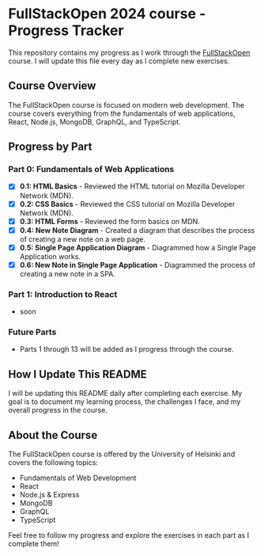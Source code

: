 # FullStackOpen 2024 course - Progress Tracker

This repository contains my progress as I work through the [FullStackOpen](https://fullstackopen.com/en) course. I will update this file every day as I complete new exercises.

## Course Overview

The FullStackOpen course is focused on modern web development. The course covers everything from the fundamentals of web applications, React, Node.js, MongoDB, GraphQL, and TypeScript.

## Progress by Part

### Part 0: Fundamentals of Web Applications

- [x] **0.1: HTML Basics** - Reviewed the HTML tutorial on Mozilla Developer Network (MDN).
- [x] **0.2: CSS Basics** - Reviewed the CSS tutorial on Mozilla Developer Network (MDN).
- [x] **0.3: HTML Forms** - Reviewed the form basics on MDN.
- [x] **0.4: New Note Diagram** - Created a diagram that describes the process of creating a new note on a web page.
- [x] **0.5: Single Page Application Diagram** - Diagrammed how a Single Page Application works.
- [x] **0.6: New Note in Single Page Application** - Diagrammed the process of creating a new note in a SPA.

### Part 1: Introduction to React

- soon

### Future Parts

- Parts 1 through 13 will be added as I progress through the course.

## How I Update This README

I will be updating this README daily after completing each exercise. My goal is to document my learning process, the challenges I face, and my overall progress in the course.

## About the Course

The FullStackOpen course is offered by the University of Helsinki and covers the following topics:
- Fundamentals of Web Development
- React
- Node.js & Express
- MongoDB
- GraphQL
- TypeScript

Feel free to follow my progress and explore the exercises in each part as I complete them!
